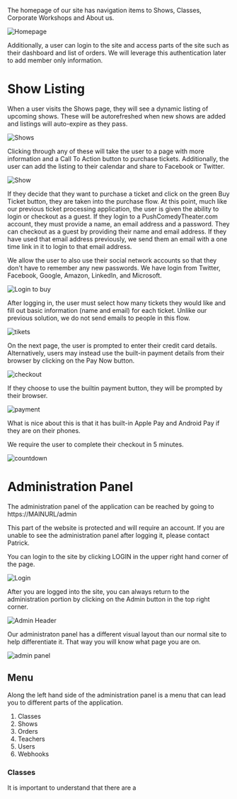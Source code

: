 
The homepage of our site has navigation items to Shows, Classes, Corporate Workshops and About us.

![Homepage](images/homepage.png)

Additionally, a user can login to the site and access parts of the site such as their dashboard and list of orders.  We will leverage this authentication later to add member only information.

# Show Listing

When a user visits the Shows page, they will see a dynamic listing of upcoming shows.  These will be autorefreshed when new shows are added and listings will auto-expire as they pass.

![Shows](images/show_listing.png)

Clicking through any of these will take the user to a page with more information and a Call To Action button to purchase tickets.  Additionally, the user can add the listing to their calendar and share to Facebook or Twitter.

![Show](images/show_info.png)

If they decide that they want to purchase a ticket and click on the green Buy Ticket button, they are taken into the purchase flow.  At this point, much like our previous ticket processing application, the user is given the ability to login or checkout as a guest.  If they login to a PushComedyTheater.com account, they must provide a name, an email address and a password.  They can checkout as a guest by providing their name and email address.  If they have used that email address previously, we send them an email with a one time link in it to login to that email address.

We allow the user to also use their social network accounts so that they don't have to remember any new passwords.  We have login from Twitter, Facebook, Google, Amazon, LinkedIn, and Microsoft.

![Login to buy](images/login_to_buy.png)

After logging in, the user must select how many tickets they would like and fill out basic information (name and email) for each ticket.  Unlike our previous solution, we do not send emails to people in this flow.

![tikets](images/tickets.png)

On the next page, the user is prompted to enter their credit card details.  Alternatively, users may instead use the built-in payment details from their browser by clicking on the Pay Now button. 

![checkout](images/checkout.png)

If they choose to use the builtin payment button, they will be prompted by their browser.

![payment](images/checkoutform.png)

What is nice about this is that it has built-in Apple Pay and Android Pay if they are on their phones.

We require the user to complete their checkout in 5 minutes.

![countdown](images/countdown.png)

# Administration Panel

The administration panel of the application can be reached by going to https://MAINURL/admin

This part of the website is protected and will require an account.  If you are unable to see the administration panel after logging it, please contact Patrick.

You can login to the site by clicking LOGIN in the upper right hand corner of the page.  

![Login](images/login_header.png)

After you are logged into the site, you can always return to the administration portion by clicking on the Admin button in the top right corner.

![Admin Header](images/admin_header.png)

Our administraton panel has a different visual layout than our normal site to help differentiate it.  That way you will know what page you are on.

![admin panel](images/admin_panel.png)


## Menu

Along the left hand side of the administration panel is a menu that can lead you to different parts of the application.

1. Classes
2. Shows
3. Orders
4. Teachers
5. Users
6. Webhooks

### Classes

It is important to understand that there are a